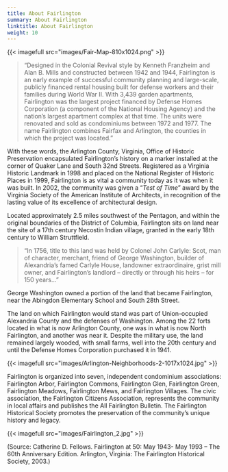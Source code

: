 ```yaml
---
title: About Fairlington
summary: About Fairlington
linktitle: About Fairlington
weight: 10
---
```


{{< imagefull src="images/Fair-Map-810x1024.png" >}}

> “Designed in the Colonial Revival style by Kenneth Franzheim and Alan B. Mills and constructed between 1942 and 1944, Fairlington is an early example of successful community planning and large-scale, publicly financed rental housing built for defense workers and their families during World War II. With 3,439 garden apartments, Fairlington was the largest project financed by Defense Homes Corporation (a component of the National Housing Agency) and the nation’s largest apartment complex at that time. The units were renovated and sold as condominiums between 1972 and 1977. The name Fairlington combines Fairfax and Arlington, the counties in which the project was located.”

With these words, the Arlington County, Virginia, Office of Historic Preservation encapsulated Fairlington’s history on a marker installed at the corner of Quaker Lane and South 32nd Streets. Registered as a Virginia Historic Landmark in 1998 and placed on the National Register of Historic Places in 1999, Fairlington is as vital a community today as it was when it was built. In 2002, the community was given a “*Test of Time*” award by the Virginia Society of the American Institute of Architects, in recognition of the lasting value of its excellence of architectural design.

Located approximately 2.5 miles southwest of the Pentagon, and within the original boundaries of the District of Columbia, Fairlington sits on land near the site of a 17th century Necostin Indian village, granted in the early 18th century to William Struttfield.

> “In 1756, title to this land was held by Colonel John Carlyle: Scot, man of character, merchant, friend of George Washington, builder of Alexandria’s famed Carlyle House, landowner extraordinaire, grist mill owner, and Fairlington’s landlord – directly or through his heirs – for 150 years…”

George Washington owned a portion of the land that became Fairlington, near the Abingdon Elementary School and South 28th Street.

The land on which Fairlington would stand was part of Union-occupied Alexandria County and the defenses of Washington. Among the 22 forts located in what is now Arlington County, one was in what is now North Fairlington, and another was near it. Despite the military use, the land remained largely wooded, with small farms, well into the 20th century and until the Defense Homes Corporation purchased it in 1941.

{{< imagefull src="images/Arlington-Neighborhoods-2-1017x1024.jpg" >}}

Fairlington is organized into seven, independent condominium associations: Fairlington Arbor, Fairlington Commons, Fairlington Glen, Fairlington Green, Fairlington Meadows, Fairlington Mews, and Fairlington Villages. The civic association, the Fairlington Citizens Association, represents the community in local affairs and publishes the All Fairlington Bulletin. The Fairlington Historical Society promotes the preservation of the community’s unique history and legacy.

{{< imagefull src="images/Fairlington_2.jpg" >}}

(Source: Catherine D. Fellows. Fairlington at 50: May 1943- May 1993 – The 60th Anniversary Edition. Arlington, Virginia: The Fairlington Historical Society, 2003.)